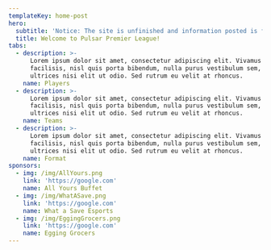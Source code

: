 ```yaml
---
templateKey: home-post
hero:
  subtitle: 'Notice: The site is unfinished and information posted is for demo purposes. '
  title: Welcome to Pulsar Premier League!
tabs:
  - description: >-
      Lorem ipsum dolor sit amet, consectetur adipiscing elit. Vivamus
      facilisis, nisl quis porta bibendum, nulla purus vestibulum sem, sit amet
      ultrices nisi elit ut odio. Sed rutrum eu velit at rhoncus.
    name: Players
  - description: >-
      Lorem ipsum dolor sit amet, consectetur adipiscing elit. Vivamus
      facilisis, nisl quis porta bibendum, nulla purus vestibulum sem, sit amet
      ultrices nisi elit ut odio. Sed rutrum eu velit at rhoncus.
    name: Teams
  - description: >-
      Lorem ipsum dolor sit amet, consectetur adipiscing elit. Vivamus
      facilisis, nisl quis porta bibendum, nulla purus vestibulum sem, sit amet
      ultrices nisi elit ut odio. Sed rutrum eu velit at rhoncus.
    name: Format
sponsors:
  - img: /img/AllYours.png
    link: 'https://google.com'
    name: All Yours Buffet
  - img: /img/WhatASave.png
    link: 'https://google.com'
    name: What a Save Esports
  - img: /img/EggingGrocers.png
    link: 'https://google.com'
    name: Egging Grocers
---
```


